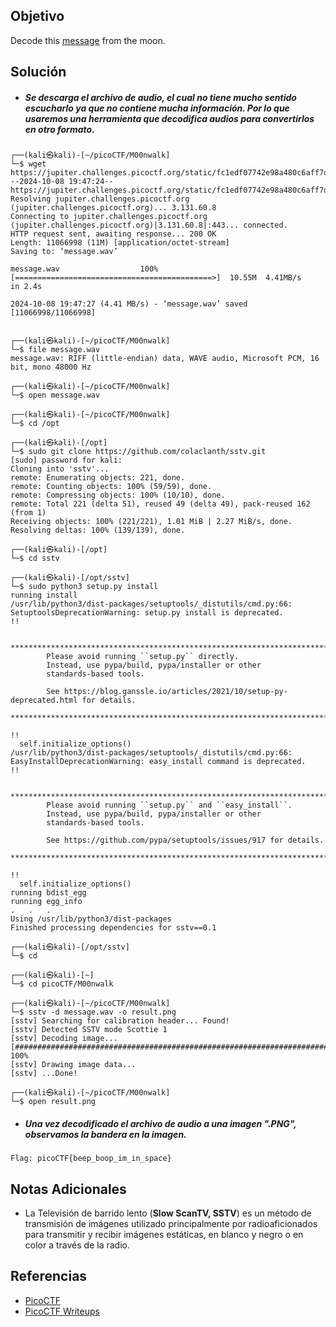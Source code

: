 ## Objetivo
Decode this [message](https://jupiter.challenges.picoctf.org/static/fc1edf07742e98a480c6aff7d2546107/message.wav) from the moon.
## Solución
- ##### Se descarga el archivo de audio, el cual no tiene mucho sentido escucharlo ya que no contiene mucha información. Por lo que usaremos una herramienta que decodifica audios para convertirlos en otro formato.
```
┌──(kali㉿kali)-[~/picoCTF/M00nwalk]
└─$ wget https://jupiter.challenges.picoctf.org/static/fc1edf07742e98a480c6aff7d2546107/message.wav
--2024-10-08 19:47:24--  https://jupiter.challenges.picoctf.org/static/fc1edf07742e98a480c6aff7d2546107/message.wav
Resolving jupiter.challenges.picoctf.org (jupiter.challenges.picoctf.org)... 3.131.60.8
Connecting to jupiter.challenges.picoctf.org (jupiter.challenges.picoctf.org)|3.131.60.8|:443... connected.
HTTP request sent, awaiting response... 200 OK
Length: 11066998 (11M) [application/octet-stream]
Saving to: ‘message.wav’

message.wav                  100%[============================================>]  10.55M  4.41MB/s    in 2.4s    

2024-10-08 19:47:27 (4.41 MB/s) - ‘message.wav’ saved [11066998/11066998]

                                                                                                                  
┌──(kali㉿kali)-[~/picoCTF/M00nwalk]
└─$ file message.wav
message.wav: RIFF (little-endian) data, WAVE audio, Microsoft PCM, 16 bit, mono 48000 Hz
                                                                                                                  
┌──(kali㉿kali)-[~/picoCTF/M00nwalk]
└─$ open message.wav
                                                                                                                  
┌──(kali㉿kali)-[~/picoCTF/M00nwalk]
└─$ cd /opt    
                                                                                                                  
┌──(kali㉿kali)-[/opt]
└─$ sudo git clone https://github.com/colaclanth/sstv.git
[sudo] password for kali: 
Cloning into 'sstv'...
remote: Enumerating objects: 221, done.
remote: Counting objects: 100% (59/59), done.
remote: Compressing objects: 100% (10/10), done.
remote: Total 221 (delta 51), reused 49 (delta 49), pack-reused 162 (from 1)
Receiving objects: 100% (221/221), 1.01 MiB | 2.27 MiB/s, done.
Resolving deltas: 100% (139/139), done.
                                                                                                                  
┌──(kali㉿kali)-[/opt]
└─$ cd sstv
                                                                                                                  
┌──(kali㉿kali)-[/opt/sstv]
└─$ sudo python3 setup.py install                        
running install
/usr/lib/python3/dist-packages/setuptools/_distutils/cmd.py:66: SetuptoolsDeprecationWarning: setup.py install is deprecated.
!!

        ********************************************************************************
        Please avoid running ``setup.py`` directly.
        Instead, use pypa/build, pypa/installer or other
        standards-based tools.

        See https://blog.ganssle.io/articles/2021/10/setup-py-deprecated.html for details.
        ********************************************************************************

!!
  self.initialize_options()
/usr/lib/python3/dist-packages/setuptools/_distutils/cmd.py:66: EasyInstallDeprecationWarning: easy_install command is deprecated.
!!

        ********************************************************************************
        Please avoid running ``setup.py`` and ``easy_install``.
        Instead, use pypa/build, pypa/installer or other
        standards-based tools.

        See https://github.com/pypa/setuptools/issues/917 for details.
        ********************************************************************************

!!
  self.initialize_options()
running bdist_egg
running egg_info
.   .   .
Using /usr/lib/python3/dist-packages
Finished processing dependencies for sstv==0.1
                                                                                                                  
┌──(kali㉿kali)-[/opt/sstv]
└─$ cd     
                                                                                                                  
┌──(kali㉿kali)-[~]
└─$ cd picoCTF/M00nwalk
                                                                                                                  
┌──(kali㉿kali)-[~/picoCTF/M00nwalk]
└─$ sstv -d message.wav -o result.png        
[sstv] Searching for calibration header... Found!    
[sstv] Detected SSTV mode Scottie 1
[sstv] Decoding image...   [################################################################################] 100%
[sstv] Drawing image data...
[sstv] ...Done!
                                                                                                                  
┌──(kali㉿kali)-[~/picoCTF/M00nwalk]
└─$ open result.png 
```

- ##### Una vez decodificado el archivo de audio a una imagen ".PNG", observamos la bandera en la imagen.
```
Flag: picoCTF{beep_boop_im_in_space}
```
## Notas Adicionales
- La Televisión de barrido lento (**Slow ScanTV, SSTV**) es un método de transmisión de imágenes utilizado principalmente por radioaficionados para transmitir y recibir imágenes estáticas, en blanco y negro o en color a través de la radio.
## Referencias
- [PicoCTF](https://play.picoctf.org)
- [PicoCTF Writeups](https://www.youtube.com/playlist?list=PLDo9DMLZyP6kTZ8Td37-LdbAx4-yNfHBl&authuser=0)